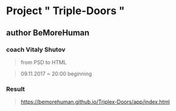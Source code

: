 # Project " Triple-Doors "

## author BeMoreHuman

### coach Vitaly Shutov

> from PSD to HTML

> 09.11.2017 ~ 20:00 beginning

### Result

> https://bemorehuman.github.io/Triplex-Doors/app/index.html
